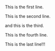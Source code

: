 This is the first line.

This is the second line.

and this is the third.

This is the fourth line.

This is the last line!!!
